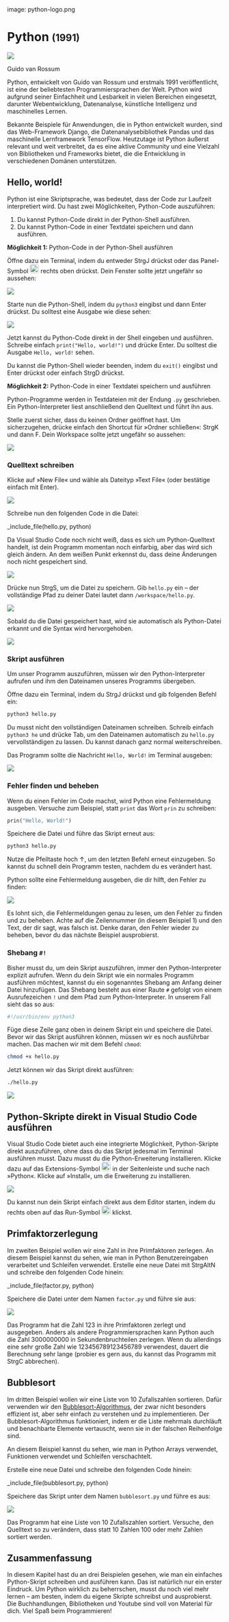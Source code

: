 <div class='meta'>
image: python-logo.png
</div>

# Python <span style='font-size: 80%;'>(1991)</span>

<div class='floatright' style='width: 12em;'>
    <img src='guido.webp'>
    <p>Guido van Rossum</p>
</div>

<p class='abstract'>
Python, entwickelt von Guido van Rossum und erstmals 1991 veröffentlicht, ist eine der beliebtesten Programmiersprachen der Welt. Python wird aufgrund seiner Einfachheit und Lesbarkeit in vielen Bereichen eingesetzt, darunter Webentwicklung, Datenanalyse, künstliche Intelligenz und maschinelles Lernen.
</p>

Bekannte Beispiele für Anwendungen, die in Python entwickelt wurden, sind das Web-Framework Django, die Datenanalysebibliothek Pandas und das maschinelle Lernframework TensorFlow. Heutzutage ist Python äußerst relevant und weit verbreitet, da es eine aktive Community und eine Vielzahl von Bibliotheken und Frameworks bietet, die die Entwicklung in verschiedenen Domänen unterstützen.

<!-- ## Eigenschaften

- **Einfachheit**: Python legt Wert auf eine klare und einfache Syntax, die es ermöglicht, den Code leicht zu lesen und zu schreiben.
- **Lesbarkeit**: Python-Code ist leicht lesbar und verständlich, was die Wartung und Weiterentwicklung von Projekten erleichtert.
- **Vielseitigkeit**: Python wird in vielen Bereichen eingesetzt, darunter Webentwicklung, Datenanalyse, künstliche Intelligenz und maschinelles Lernen.
- **Community**: Python hat eine aktive und engagierte Community, die eine Vielzahl von Bibliotheken und Frameworks entwickelt hat.
- **Interpretiert**: Python ist eine interpretierte Sprache, was bedeutet, dass der Code zur Laufzeit ausgeführt wird.
- **Objektorientierung**: Python ist eine objektorientierte Programmiersprache, die auf der Verwendung von Objekten und Klassen basiert. -->

## Hello, world!

Python ist eine Skriptsprache, was bedeutet, dass der Code zur Laufzeit interpretiert wird. Du hast zwei Möglichkeiten, Python-Code auszuführen:

1. Du kannst Python-Code direkt in der Python-Shell ausführen.
2. Du kannst Python-Code in einer Textdatei speichern und dann ausführen.

**Möglichkeit 1:** Python-Code in der Python-Shell ausführen

Öffne dazu ein Terminal, indem du entweder <span class='key'>Strg</span><span class='key'>J</span> drückst oder das Panel-Symbol <img src='../basics/panel.webp' style='border-radius: 4px; height: 1.5em;'> rechts oben drückst. Dein Fenster sollte jetzt ungefähr so aussehen:

<img class='full' src='code-with-terminal.webp'>

Starte nun die Python-Shell, indem du `python3` eingibst und dann <span class='key'>Enter</span> drückst. Du solltest eine Ausgabe wie diese sehen:

<img class='full' src='python-repl.webp'>

Jetzt kannst du Python-Code direkt in der Shell eingeben und ausführen. Schreibe einfach `print("Hello, world!")` und drücke <span class='key'>Enter</span>. Du solltest die Ausgabe `Hello, world!` sehen.

Du kannst die Python-Shell wieder beenden, indem du `exit()` eingibst und <span class='key'>Enter</span> drückst oder einfach <span class='key'>Strg</span><span class='key'>D</span> drückst.

**Möglichkeit 2:** Python-Code in einer Textdatei speichern und ausführen

Python-Programme werden in Textdateien mit der Endung `.py` geschrieben. Ein Python-Interpreter liest anschließend den Quelltext und führt ihn aus.

Stelle zuerst sicher, dass du keinen Ordner geöffnet hast. Um sicherzugehen, drücke einfach den Shortcut für »Ordner schließen«: <span class='key'>Strg</span><span class='key'>K</span> und dann <span class='key'>F</span>. Dein Workspace sollte jetzt ungefähr so aussehen:

<img class='full' src='fresh-start.webp'>

### Quelltext schreiben

Klicke auf »New File« und wähle als Dateityp »Text File« (oder bestätige einfach mit <span class='key'>Enter</span>).

<img class='full' src='choose-filename.webp'>

Schreibe nun den folgenden Code in die Datei:

_include_file(hello.py, python)

Da Visual Studio Code noch nicht weiß, dass es sich um Python-Quelltext handelt, ist dein Programm momentan noch einfarbig, aber das wird sich gleich ändern. An dem weißen Punkt erkennst du, dass deine Änderungen noch nicht gespeichert sind.

<img class='full' src='no-syntax-highlighting.webp'>

Drücke nun <span class='key'>Strg</span><span class='key'>S</span>, um die Datei zu speichern. Gib `hello.py` ein – der vollständige Pfad zu deiner Datei lautet dann `/workspace/hello.py`.

<img class='full' src='enter-filename.webp'>

Sobald du die Datei gespeichert hast, wird sie automatisch als Python-Datei erkannt und die Syntax wird hervorgehoben.

<img class='full' src='syntax-highlighting.webp'>

### Skript ausführen

Um unser Programm auszuführen, müssen wir den Python-Interpreter aufrufen und ihm den Dateinamen unseres Programms übergeben.

Öffne dazu ein Terminal, indem du <span class='key'>Strg</span><span class='key'>J</span> drückst und gib folgenden Befehl ein:

```bash
python3 hello.py
```

<div class='hint'>
Du musst nicht den vollständigen Dateinamen schreiben. Schreib einfach <code>python3 he</code> und drücke <span class='key'>Tab</span>, um den Dateinamen automatisch zu <code>hello.py</code> vervollständigen zu lassen. Du kannst danach ganz normal weiterschreiben.
</div>

Das Programm sollte die Nachricht `Hello, World!` im Terminal ausgeben:

<img class='full' src='hello.webp'>

### Fehler finden und beheben

Wenn du einen Fehler im Code machst, wird Python eine Fehlermeldung ausgeben. Versuche zum Beispiel, statt `print` das Wort `prin` zu schreiben:

```python
prin("Hello, World!")
```

Speichere die Datei und führe das Skript erneut aus:

```bash
python3 hello.py
```

<div class='hint'>
Nutze die Pfeiltaste hoch <span class='key'>↑</span>, um den letzten Befehl erneut einzugeben. So kannst du schnell dein Programm testen, nachdem du es verändert hast.
</div>

Python sollte eine Fehlermeldung ausgeben, die dir hilft, den Fehler zu finden:

<img class='full' src='hello-error.webp'>

Es lohnt sich, die Fehlermeldungen genau zu lesen, um den Fehler zu finden und zu beheben. Achte auf die Zeilennummer (in diesem Beispiel 1) und den Text, der dir sagt, was falsch ist. Denke daran, den Fehler wieder zu beheben, bevor du das nächste Beispiel ausprobierst.

### Shebang `#!`

Bisher musst du, um dein Skript auszuführen, immer den Python-Interpreter explizit aufrufen. Wenn du dein Skript wie ein normales Programm ausführen möchtest, kannst du ein sogenanntes Shebang am Anfang deiner Datei hinzufügen. Das Shebang besteht aus einer Raute `#` gefolgt von einem Ausrufezeichen `!` und dem Pfad zum Python-Interpreter. In unserem Fall sieht das so aus:

```python
#!/usr/bin/env python3
```

Füge diese Zeile ganz oben in deinem Skript ein und speichere die Datei. Bevor wir das Skript ausführen können, müssen wir es noch ausführbar machen. Das machen wir mit dem Befehl `chmod`:

```bash
chmod +x hello.py
```
Jetzt können wir das Skript direkt ausführen:

```bash
./hello.py
```

<img class='full' src='shebang.webp'>

## Python-Skripte direkt in Visual Studio Code ausführen

Visual Studio Code bietet auch eine integrierte Möglichkeit, Python-Skripte direkt auszuführen, ohne dass du das Skript jedesmal im Terminal ausführen musst. Dazu musst du die Python-Erweiterung installieren. Klicke dazu auf das Extensions-Symbol <img src='../basics/extensions.webp' style='border-radius: 4px; height: 1.5em;'> in der Seitenleiste und suche nach »Python«. Klicke auf »Install«, um die Erweiterung zu installieren.

<img class='full' src='python-ext.webp'>

Du kannst nun dein Skript einfach direkt aus dem Editor starten, indem du rechts oben auf das Run-Symbol <img src='../basics/run-button.webp' style='border-radius: 4px; height: 1.5em;'> klickst.

## Primfaktorzerlegung

Im zweiten Beispiel wollen wir eine Zahl in ihre Primfaktoren zerlegen.
An diesem Beispiel kannst du sehen, wie man in Python Benutzereingaben verarbeitet und Schleifen verwendet.
Erstelle eine neue Datei mit <span class='key'>Strg</span><span class='key'>Alt</span><span class='key'>N</span> und schreibe den folgenden Code hinein:

_include_file(factor.py, python)

Speichere die Datei unter dem Namen `factor.py` und führe sie aus:

<img class='full' src='try-factor.webp'>

Das Programm hat die Zahl 123 in ihre Primfaktoren zerlegt und ausgegeben. Anders als andere Programmiersprachen kann Python auch die Zahl 3000000000 in Sekundenbruchteilen zerlegen. Wenn du allerdings eine sehr große Zahl wie 123456789123456789 verwendest, dauert die Berechnung sehr lange (probier es gern aus, du kannst das Programm mit <span class='key'>Strg</span><span class='key'>C</span> abbrechen).

## Bubblesort

Im dritten Beispiel wollen wir eine Liste von 10 Zufallszahlen sortieren. Dafür verwenden wir den [Bubblesort-Algorithmus](https://de.wikipedia.org/wiki/Bubblesort), der zwar nicht besonders effizient ist, aber sehr einfach zu verstehen und zu implementieren. Der Bubblesort-Algorithmus funktioniert, indem er die Liste mehrmals durchläuft und benachbarte Elemente vertauscht, wenn sie in der falschen Reihenfolge sind.

An diesem Beispiel kannst du sehen, wie man in Python Arrays verwendet, Funktionen verwendet und Schleifen verschachtelt.

Erstelle eine neue Datei und schreibe den folgenden Code hinein:

_include_file(bubblesort.py, python)

Speichere das Skript unter dem Namen `bubblesort.py` und führe es aus:

<img class='full' src='bubblesort.webp'>

Das Programm hat eine Liste von 10 Zufallszahlen sortiert. Versuche, den Quelltext so zu verändern, dass statt 10 Zahlen 100 oder mehr Zahlen sortiert werden.

## Zusammenfassung

In diesem Kapitel hast du an drei Beispielen gesehen, wie man ein einfaches Python-Skript schreiben und ausführen kann. Das ist natürlich nur ein erster Eindruck. Um Python wirklich zu beherrschen, musst du noch viel mehr lernen – am besten, indem du eigene Skripte schreibst und ausprobierst. Die Buchhandlungen, Bibliotheken und Youtube sind voll von Material für dich. Viel Spaß beim Programmieren!
